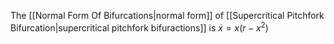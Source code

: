The [[Normal Form Of Bifurcations|normal form]] of [[Supercritical Pitchfork Bifurcation|supercritical pitchfork bifuractions]] is $\dot x = x(r-x^2)$

